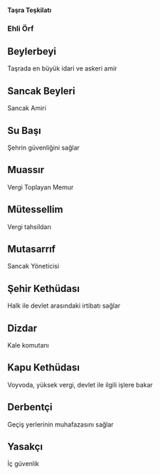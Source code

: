 #### Taşra Teşkilatı

### Ehli Örf

## Beylerbeyi
Taşrada en büyük idari ve askeri amir

## Sancak Beyleri
Sancak Amiri

## Su Başı
Şehrin güvenliğini sağlar

## Muassır
Vergi Toplayan Memur

## Mütessellim
Vergi tahsildarı

## Mutasarrıf
Sancak Yöneticisi

## Şehir Kethüdası
Halk ile devlet arasındaki irtibatı sağlar

## Dizdar
Kale komutanı

## Kapu Kethüdası
Voyvoda, yüksek vergi, devlet ile ilgili işlere bakar

## Derbentçi
Geçiş yerlerinin muhafazasını sağlar

## Yasakçı
İç güvenlik
